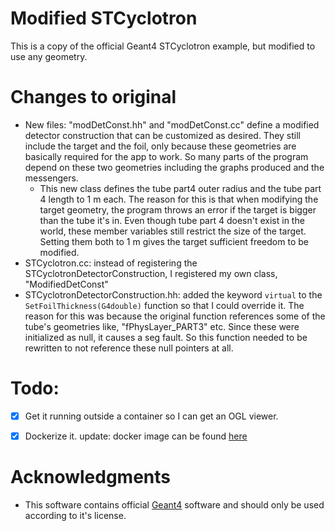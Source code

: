 # Modified STCyclotron

This is a copy of the official Geant4 STCyclotron example, but modified to use any geometry.

# Changes to original
- New files: "modDetConst.hh" and "modDetConst.cc" define a modified detector construction that can be customized as desired. They still include the target and the foil, only because these geometries are basically required for the app to work. So many parts of the program depend on these two geometries including the graphs produced and the messengers.
  - This new class defines the tube part4 outer radius and the tube part 4 length to 1 m each. The reason for this is that when modifying the target geometry, the program throws an error if the target is bigger than the tube it's in. Even though tube part 4 doesn't exist in the world, these member variables still restrict the size of the target. Setting them both to 1 m gives the target sufficient freedom to be modified.
- STCyclotron.cc: instead of registering the STCyclotronDetectorConstruction, I registered my own class, "ModifiedDetConst"
- STCyclotronDetectorConstruction.hh: added the keyword `virtual` to the `SetFoilThickness(G4double)` function so that I could override it. The reason for this was because the original function references some of the tube's geometries like, "fPhysLayer_PART3" etc. Since these were initialized as null, it causes a seg fault. So this function needed to be rewritten to not reference these null pointers at all.

# Todo:
- [x] Get it running outside a container so I can get an OGL viewer.
- [x] Dockerize it. update: docker image can be found [here](https://hub.docker.com/repository/docker/john9francis/modified_stcyclotron)


# Acknowledgments
- This software contains official [Geant4](https://geant4.web.cern.ch/) software and should only be used according to it's license. 
